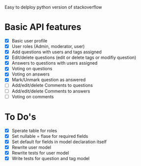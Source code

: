 Easy to delploy python version of stackoverflow

Basic API features
==================

- [x] Basic user profile
- [x] User roles (Admin, moderator, user)
- [x] Add questions with users and tags assigned
- [x] Edit/delete questions (edit or delete tags or modifiy question)
- [x] Answers to questions with users assigned
- [x] Voting on questions
- [x] Voting on answers
- [x] Mark/Unmark question as answered
- [ ] Add/edit/delete Comments to questions
- [ ] Add/edit/delete Comments to answers
- [ ] Voting on comments

To Do's
=======

- [x] Sperate table for roles
- [x] Set nullable = flase for required fields
- [x] Set default for fields in model declaration itself
- [x] Rewrite user model
- [x] Rewrite tests for user model
- [x] Write tests for question and tag model